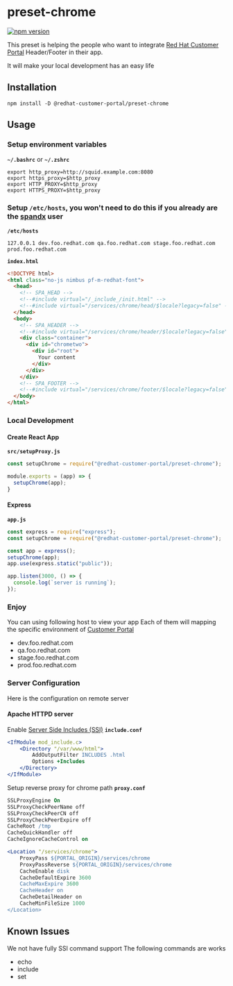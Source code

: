 # preset-chrome

[![npm version](https://img.shields.io/npm/v/@redhat-customer-portal/preset-chrome)](https://www.npmjs.com/package/@redhat-customer-portal/preset-chrome)

This preset is helping the people who want to integrate [Red Hat Customer Portal](https://access.redhat.com) Header/Footer in their app.

It will make your local development has an easy life

## Installation

```shell
npm install -D @redhat-customer-portal/preset-chrome
```

## Usage

### Setup environment variables

**`~/.bashrc`** or **`~/.zshrc`**
```shell
export http_proxy=http://squid.example.com:8080
export https_proxy=$http_proxy
export HTTP_PROXY=$http_proxy
export HTTPS_PROXY=$http_proxy
```

### Setup `/etc/hosts`, you won't need to do this if you already are the [spandx](https://github.com/redhataccess/spandx) user

**`/etc/hosts`**
```
127.0.0.1 dev.foo.redhat.com qa.foo.redhat.com stage.foo.redhat.com prod.foo.redhat.com
```


**`index.html`**
```html
<!DOCTYPE html>
<html class="no-js nimbus pf-m-redhat-font">
  <head>
    <!-- SPA_HEAD -->
    <!--#include virtual="/_include_/init.html" -->
    <!--#include virtual="/services/chrome/head/$locale?legacy=false" -->
  </head>
  <body>
    <!-- SPA_HEADER -->
    <!--#include virtual="/services/chrome/header/$locale?legacy=false" -->
    <div class="container">
      <div id="chrometwo">
        <div id="root">
          Your content
        </div>
      </div>
    </div>
    <!-- SPA_FOOTER -->
    <!--#include virtual="/services/chrome/footer/$locale?legacy=false" -->
  </body>
</html>
```

### Local Development

#### **Create React App**

**`src/setupProxy.js`**
```javascript
const setupChrome = require("@redhat-customer-portal/preset-chrome");

module.exports = (app) => {
  setupChrome(app);
} 

```


#### **Express**

**`app.js`**
```javascript
const express = require("express");
const setupChrome = require("@redhat-customer-portal/preset-chrome");

const app = express();
setupChrome(app);
app.use(express.static("public"));

app.listen(3000, () => {
  console.log(`server is running`);
});
```

### Enjoy

You can using following host to view your app
Each of them will mapping the specific environment of [Customer Portal](https://access.redhat.com)

* dev.foo.redhat.com
* qa.foo.redhat.com
* stage.foo.redhat.com
* prod.foo.redhat.com


### Server Configuration

Here is the configuration on remote server

#### Apache HTTPD server

Enable [Server Side Includes (SSI)](https://httpd.apache.org/docs/2.4/mod/mod_include.html)
**`include.conf`**
```apache
<IfModule mod_include.c>
    <Directory "/var/www/html">
        AddOutputFilter INCLUDES .html
        Options +Includes
    </Directory>
</IfModule>
```

Setup reverse proxy for chrome path
**`proxy.conf`**
```apache
SSLProxyEngine On
SSLProxyCheckPeerName off
SSLProxyCheckPeerCN off
SSLProxyCheckPeerExpire off
CacheRoot /tmp
CacheQuickHandler off
CacheIgnoreCacheControl on

<Location "/services/chrome">
    ProxyPass ${PORTAL_ORIGIN}/services/chrome
    ProxyPassReverse ${PORTAL_ORIGIN}/services/chrome
    CacheEnable disk
    CacheDefaultExpire 3600
    CacheMaxExpire 3600
    CacheHeader on
    CacheDetailHeader on
    CacheMinFileSize 1000
</Location>
```


## Known Issues

We not have fully SSI command support
The following commands are works

* echo
* include
* set
